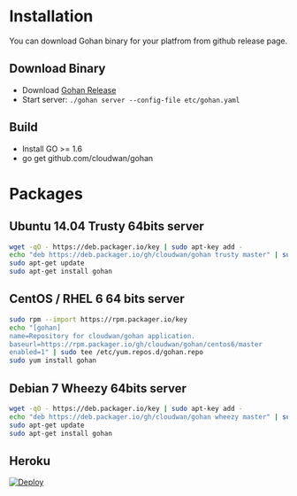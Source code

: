 # Installation

You can download Gohan binary for your platfrom from
github release page.


## Download Binary

* Download [Gohan Release](https://github.com/cloudwan/gohan/releases)
* Start server: `./gohan server --config-file etc/gohan.yaml`

## Build

* Install GO >= 1.6
* go get github.com/cloudwan/gohan

# Packages

## Ubuntu 14.04 Trusty 64bits server
```bash
wget -qO - https://deb.packager.io/key | sudo apt-key add -
echo "deb https://deb.packager.io/gh/cloudwan/gohan trusty master" | sudo tee /etc/apt/sources.list.d/gohan.list
sudo apt-get update
sudo apt-get install gohan
```
## CentOS / RHEL 6 64 bits server

```bash
sudo rpm --import https://rpm.packager.io/key
echo "[gohan]
name=Repository for cloudwan/gohan application.
baseurl=https://rpm.packager.io/gh/cloudwan/gohan/centos6/master
enabled=1" | sudo tee /etc/yum.repos.d/gohan.repo
sudo yum install gohan
```

## Debian 7 Wheezy 64bits server

```bash
wget -qO - https://deb.packager.io/key | sudo apt-key add -
echo "deb https://deb.packager.io/gh/cloudwan/gohan wheezy master" | sudo tee /etc/apt/sources.list.d/gohan.list
sudo apt-get update
sudo apt-get install gohan
```

## Heroku

[![Deploy](https://www.herokucdn.com/deploy/button.svg)](https://heroku.com/deploy?template=https://github.com/cloudwan/gohan.git)
